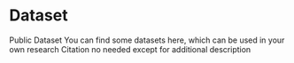 # Dataset
Public Dataset
You can find some datasets here, which can be used in your own research
Citation no needed except for additional description
